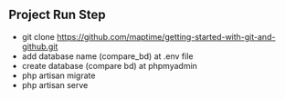 Project Run Step
----------------
- git clone https://github.com/maptime/getting-started-with-git-and-github.git
- add database name (compare_bd) at .env file
- create database (compare bd) at phpmyadmin
- php artisan migrate
- php artisan serve
     

